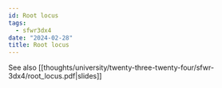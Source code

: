 ```yaml
---
id: Root locus
tags:
  - sfwr3dx4
date: "2024-02-28"
title: Root locus
---
```


See also [[thoughts/university/twenty-three-twenty-four/sfwr-3dx4/root_locus.pdf|slides]]
